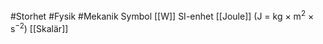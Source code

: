 #Storhet #Fysik #Mekanik 
Symbol [[W]]
SI-enhet [[Joule]] (J = kg × m<sup>2</sup> × s<sup>−2</sup>)
[[Skalär]]
